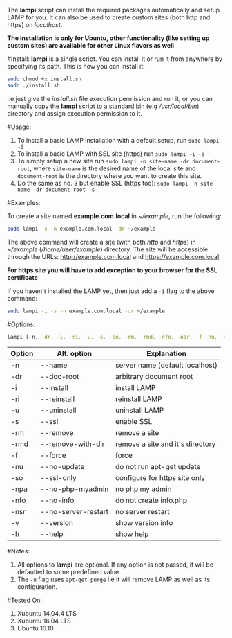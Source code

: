 The **lampi** script can install the required packages automatically and setup LAMP for you. It can also be used to create custom sites (both http and https) on *localhost*.

**The installation is only for Ubuntu, other functionality (like setting up custom sites) are available for other Linux flavors as well**

#Install:
**lampi** is a single script. You can install it or run it from anywhere by specifying its path. This is how you can install it:

```sh
sudo chmod +x install.sh
sudo ./install.sh
```
i.e just give the *install.sh* file execution permission and run it, or you can manually copy the **lampi** script to a standard bin (e.g */usr/local/bin*) directory and assign execution permission to it.

#Usage:

1. To install a basic LAMP installation with a default setup, run `sudo lampi -i`
2. To install a basic LAMP with SSL site (https) run `sudo lampi -i -s`
3. To simply setup a new site run `sudo lampi -n site-name -dr document-root`, where `site-name` is the desired name of the local site and `document-root` is the directory where you want to create this site.
4. Do the same as no. 3 but enable SSL (https too): `sudo lampi -n site-name -dr document-root -s`

#Examples:

To create a site named **example.com.local** in *~/example*, run the following:

```sh
sudo lampi -s -n example.com.local -dr ~/example
```
The above command will create a site (with both *http* and *https*) in *~/example* (*/home/user/example*) directory. The site will be accessible through the URLs:
http://example.com.local and https://example.com.local

**For https site you will have to add exception to your browser for the SSL certificate**

If you haven't installed the LAMP yet, then just add a `-i` flag to the above command:

```sh
sudo lampi -i -s -n example.com.local -dr ~/example
```

#Options:

```sh
lampi [-n, -dr, -i, -ri, -u, -s, -so, -rm, -rmd, -nfo, -nsr, -f -nu, -v, -h]
```

Option | Alt. option | Explanation
------ | ----------- | ----------
-n | --name                 | server name (default localhost)
-dr | --doc-root            | arbitrary document root
-i | --install              | install LAMP
-ri | --reinstall           | reinstall LAMP
-u | --uninstall            | uninstall LAMP
-s | --ssl                  | enable SSL
-rm | --remove              | remove a site
-rmd | --remove-with-dir    | remove a site and it's directory
-f | --force                | force
-nu | --no-update           | do not run apt-get update
-so | --ssl-only            | configure for https site only 
-npa | --no-php-myadmin     | no php my admin
-nfo | --no-info            | do not create info.php
-nsr | --no-server-restart  | no server restart
-v | --version              | show version info
-h | --help                 | show help 

#Notes:

1. All options to **lampi** are optional. If any option is not passed, it will be defaulted to some predefined value.
2. The `-u` flag uses `apt-get purge` i.e it will remove LAMP as well as its configuration.

#Tested On:

1. Xubuntu 14.04.4 LTS
2. Xubuntu 16.04 LTS
3. Ubuntu 16.10
